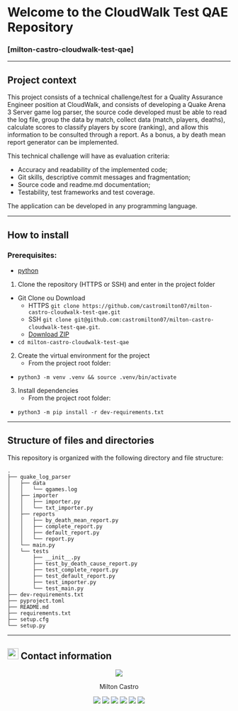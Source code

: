 # Welcome to the CloudWalk Test QAE Repository
### [milton-castro-cloudwalk-test-qae]

---
## Project context

This project consists of a technical challenge/test for a Quality Assurance Engineer position at CloudWalk, and consists of developing a Quake Arena 3 Server game log parser, the source code developed must be able to read the log file, group the data by match, collect data (match, players, deaths), calculate scores to classify players by score (ranking), and allow this information to be consulted through a report. As a bonus, a by death mean report generator can be implemented.

This technical challenge will have as evaluation criteria:
- Accuracy and readability of the implemented code;
- Git skills, descriptive commit messages and fragmentation;
- Source code and readme.md documentation;
- Testability, test frameworks and test coverage.

The application can be developed in any programming language.

---
## How to install

### Prerequisites:
- [python](https://www.python.org/downloads/)

1. Clone the repository (HTTPS or SSH) and enter in the project folder
- Git Clone ou Download
    - HTTPS `git clone https://github.com/castromilton07/milton-castro-cloudwalk-test-qae.git`
    - SSH `git clone git@github.com:castromilton07/milton-castro-cloudwalk-test-qae.git`.
    - [Download ZIP](https://github.com/castromilton07/milton-castro-cloudwalk-test-qae/archive/refs/heads/main.zip)
- `cd milton-castro-cloudwalk-test-qae`

2. Create the virtual environment for the project
    - From the project root folder:
- `python3 -m venv .venv && source .venv/bin/activate`

3. Install dependencies
    - From the project root folder:
- `python3 -m pip install -r dev-requirements.txt`

---
## Structure of files and directories
This repository is organized with the following directory and file structure:

```
.
├── quake_log_parser
│   ├── data
│   │   └── qgames.log
│   ├── importer
│   │   ├── importer.py
│   │   └── txt_importer.py
│   ├── reports
│   │   ├── by_death_mean_report.py
│   │   ├── complete_report.py
│   │   ├── default_report.py
│   │   └── report.py
│   └── main.py
│   └── tests
│       ├── __init__.py
│       ├── test_by_death_cause_report.py
│       ├── test_complete_report.py
│       ├── test_default_report.py
│       ├── test_importer.py
│       └── test_main.py
├── dev-requirements.txt
├── pyproject.toml
├── README.md
├── requirements.txt
├── setup.cfg
└── setup.py
```

---
##  <img src="https://bit.ly/handshake-gif" height="25px"/> Contact information
<p align="center"><a href="https://www.linkedin.com/in/milton-castro/"><img src="https://bit.ly/perfil_150px"/></a></p>
<p align="center">Milton Castro</p>
<p align="center">
  <a href="https://bit.ly/miltoncastro-cv-4"><img src="https://img.shields.io/badge/-Currículo-3423A6?style=flat&logo=Google-Chrome&logoColor=white"/></a>
  <a href="https://www.linkedin.com/in/milton-castro/"><img src="https://img.shields.io/badge/-milton--castro-0077B5?style=flat&logo=Linkedin&logoColor=white"/></a>
  <a href="mailto:castro.milton07@gmail.com"><img src="https://img.shields.io/badge/-castro.milton07@gmail.com-D14836?style=flat&logo=Gmail&logoColor=white"/></a>
  <a href="http://be.net/milton-castro"><img src="https://img.shields.io/badge/-milton--castro-1769FF?style=flat&logo=Behance&logoColor=white"/></a>
  <a href="https://github.com/castromilton07"><img src="https://img.shields.io/badge/-castromilton07-1A1B27?style=flat&logo=Github&logoColor=white"/></a>
  <a href="https://open.spotify.com/user/castro.milton07"><img src="https://img.shields.io/badge/-castro.milton07-1DB954?style=flat&logo=Spotify&logoColor=white"/></a>
</p>
